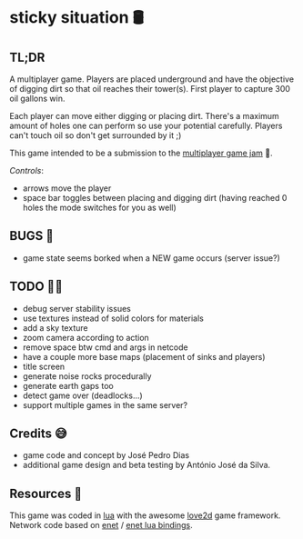 # sticky situation 🛢

## TL;DR

A multiplayer game.
Players are placed underground and have the objective of digging dirt so that oil reaches their tower(s).
First player to capture 300 oil gallons win.

Each player can move either digging or placing dirt. There's a maximum amount of holes one can perform so
use your potential carefully.
Players can't touch oil so don't get surrounded by it ;)

This game intended to be a submission to the [multiplayer game jam](https://itch.io/jam/multiplayer-jam) 🤞.

_Controls_:

- arrows move the player
- space bar toggles between placing and digging dirt (having reached 0 holes the mode switches for you as well)

## BUGS 🐞

- game state seems borked when a NEW game occurs (server issue?)

## TODO 🧑‍🍳

- debug server stability issues
- use textures instead of solid colors for materials
- add a sky texture
- zoom camera according to action
- remove space btw cmd and args in netcode
- have a couple more base maps (placement of sinks and players)
- title screen
- generate noise rocks procedurally
- generate earth gaps too
- detect game over (deadlocks...)
- support multiple games in the same server?

## Credits 😅

- game code and concept by José Pedro Dias
- additional game design and beta testing by António José da Silva.

## Resources 📖

This game was coded in [lua](http://www.lua.org/) with the awesome [love2d](https://love2d.org/) game framework.  
Network code based on [enet](http://enet.bespin.org/) / [enet lua bindings](https://leafo.net/lua-enet/).

